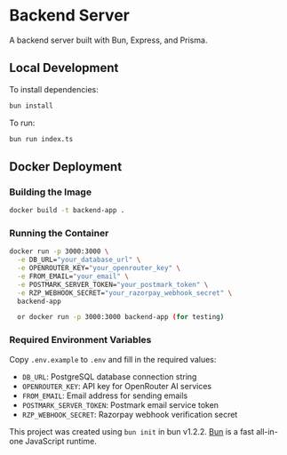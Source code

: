 # Backend Server

A backend server built with Bun, Express, and Prisma.

## Local Development

To install dependencies:

```bash
bun install
```

To run:

```bash
bun run index.ts
```

## Docker Deployment

### Building the Image

```bash
docker build -t backend-app .
```

### Running the Container

```bash
docker run -p 3000:3000 \
  -e DB_URL="your_database_url" \
  -e OPENROUTER_KEY="your_openrouter_key" \
  -e FROM_EMAIL="your_email" \
  -e POSTMARK_SERVER_TOKEN="your_postmark_token" \
  -e RZP_WEBHOOK_SECRET="your_razorpay_webhook_secret" \
  backend-app

  or docker run -p 3000:3000 backend-app (for testing)
```

### Required Environment Variables

Copy `.env.example` to `.env` and fill in the required values:

- `DB_URL`: PostgreSQL database connection string
- `OPENROUTER_KEY`: API key for OpenRouter AI services
- `FROM_EMAIL`: Email address for sending emails
- `POSTMARK_SERVER_TOKEN`: Postmark email service token
- `RZP_WEBHOOK_SECRET`: Razorpay webhook verification secret

This project was created using `bun init` in bun v1.2.2. [Bun](https://bun.sh) is a fast all-in-one JavaScript runtime.
